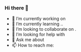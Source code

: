 ### Hi there 👋
- 🔭 I’m currently working on 
- 🌱 I’m currently learning ..
- 👯 I’m looking to collaborate on . 
- 🤔 I’m looking for help with 
- 💬 Ask me about   
- 📫 How to reach me:

